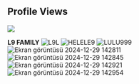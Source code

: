 ## Profile Views
![](https://img.shields.io/badge/Profile%20Views-9671-#dfecff?logo=github&logoColor=ffefd0)


<!--
**smokedawaymybrain/smokedawaymybrain** is a ✨ _special_ ✨ repository because its `README.md` (this file) appears on your GitHub profile.

Here are some ideas to get you started:

- 🔭 I’m currently working on ...
- 🌱 I’m currently learning ...
- 👯 I’m looking to collaborate on ...
- 🤔 I’m looking for help with ...
- 💬 Ask me about ...
- 📫 How to reach me: ...
- 😄 Pronouns: ...
- ⚡ Fun fact: ...
-->
**L9 FAMILY**
![L9L](https://github.com/user-attachments/assets/9b366a68-bde7-42da-ab13-84e72b1561a0)
![HELELE9](https://github.com/user-attachments/assets/187feb5c-b1f2-43af-894b-69f6a25cad45)
![LULU999](https://github.com/user-attachments/assets/f3c580e0-ff0f-458a-b30b-6373a9e9e346)
![Ekran görüntüsü 2024-12-29 142811](https://github.com/user-attachments/assets/40ffdc7c-93a4-4463-b06b-1c5ff6a5aa9d)
![Ekran görüntüsü 2024-12-29 142845](https://github.com/user-attachments/assets/04b5cb57-0d2f-4f6e-8198-6b8b361d0d3a)
![Ekran görüntüsü 2024-12-29 142921](https://github.com/user-attachments/assets/e41b6d02-fb97-4bf0-b462-df6c888dc22a)
![Ekran görüntüsü 2024-12-29 142954](https://github.com/user-attachments/assets/42e56ccd-6fcd-4373-bf76-f379b29afb01)
